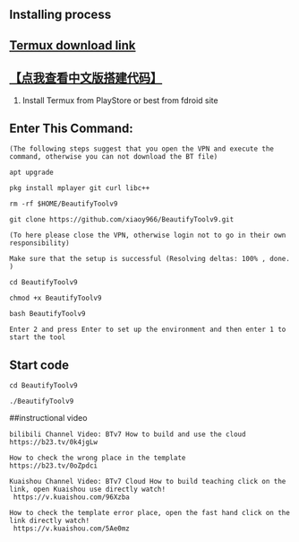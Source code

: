 ## Installing process
## [Termux download link](https://www.123684.com/s/7jF5Vv-lqY7H)
## [【点我查看中文版搭建代码】]( https://github.com/xiaoy966/BeautifyToolv9/blob/main/BeautifyToolv9%E6%90%AD%E5%BB%BA%E4%BB%A3%E7%A0%81.md)

1. Install Termux from PlayStore or best from fdroid site

## Enter This Command:
```
(The following steps suggest that you open the VPN and execute the command, otherwise you can not download the BT file)
```
```
apt upgrade
```
```
pkg install mplayer git curl libc++
```
```
rm -rf $HOME/BeautifyToolv9
```
```
git clone https://github.com/xiaoy966/BeautifyToolv9.git
```
```
(To here please close the VPN, otherwise login not to go in their own responsibility)
```
```
Make sure that the setup is successful (Resolving deltas: 100% , done. )
```
```
cd BeautifyToolv9
```
```
chmod +x BeautifyToolv9
```
```
bash BeautifyToolv9
```
```
Enter 2 and press Enter to set up the environment and then enter 1 to start the tool
```
## Start code
```
cd BeautifyToolv9
```
```
./BeautifyToolv9
```
##instructional video
```
bilibili Channel Video: BTv7 How to build and use the cloud
https://b23.tv/0k4jgLw
```
```
How to check the wrong place in the template
https://b23.tv/0oZpdci
```
```
Kuaishou Channel Video: BTv7 Cloud How to build teaching click on the link, open Kuaishou use directly watch!
 https://v.kuaishou.com/96Xzba
```
```
How to check the template error place, open the fast hand click on the link directly watch!
 https://v.kuaishou.com/5Ae0mz
```
